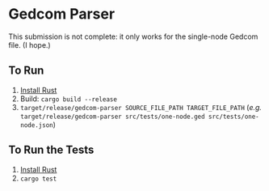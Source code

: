 # Gedcom Parser

This submission is not complete: it only works for the single-node Gedcom file. (I hope.)

## To Run

1. [Install Rust](https://www.rust-lang.org/tools/install)
2. Build: `cargo build --release`
3. `target/release/gedcom-parser SOURCE_FILE_PATH TARGET_FILE_PATH` (_e.g._ `target/release/gedcom-parser src/tests/one-node.ged src/tests/one-node.json`)

## To Run the Tests

1. [Install Rust](https://www.rust-lang.org/tools/install)
2. `cargo test`
